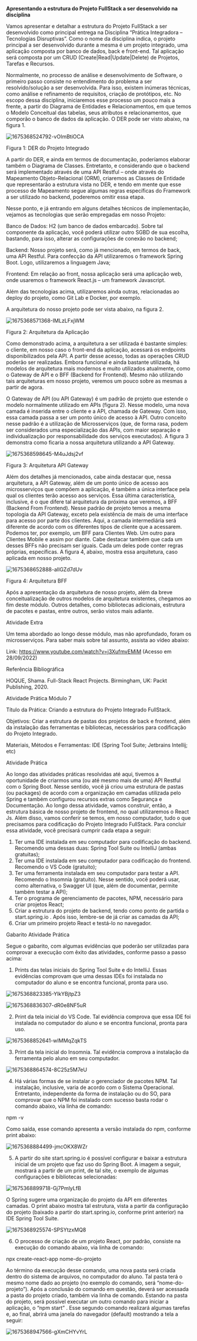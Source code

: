 **Apresentando a estrutura do Projeto FullStack a ser desenvolvido na disciplina**

Vamos apresentar e detalhar a estrutura do Projeto FullStack a ser desenvolvido como principal entrega na Disciplina “Prática Integradora – Tecnologias Disruptivas”. Como o nome da disciplina indica, o projeto principal a ser desenvolvido durante a mesma é um projeto integrado, uma aplicação composta por banco de dados, back e front-end. Tal aplicação será composta por um CRUD (Create|Read|Update|Delete) de Projetos, Tarefas e Recursos.

Normalmente, no processo de análise e desenvolvimento de Software, o primeiro passo consiste no entendimento do problema a ser resolvido/solução a ser desenvolvida. Para isso, existem inúmeras técnicas, como análise e refinamento de requisitos, criação de protótipos, etc. No escopo dessa disciplina, iniciaremos esse processo um pouco mais a frente, a partir do Diagrama de Entidades e Relacionamentos, em que temos o Modelo Conceitual das tabelas, seus atributos e relacionamentos, que comporão o banco de dados da aplicação. O DER pode ser visto abaixo, na figura 1.


![1675368524792-vOImBtiOCA](https://github.com/PhelipeSilvestre/Workspace---Faculdade/assets/99892687/61873fe8-82f2-4de2-9eba-dd7206d7a8c1)

Figura 1: DER do Projeto Integrado


A partir do DER, e ainda em termos de documentação, poderíamos elaborar também o Diagrama de Classes. Entretanto, e considerando que o backend será implementado através de uma API Restful – onde através do Mapeamento Objeto-Relacional (ORM), criaremos as Classes de Entidade que representarão a estrutura vista no DER, e tendo em mente que esse processo de Mapeamento segue algumas regras específicas do Framework a ser utilizado no backend, poderemos omitir essa etapa.

Nesse ponto, e já entrando em alguns detalhes técnicos de implementação, vejamos as tecnologias que serão empregadas em nosso Projeto:

  Banco de Dados: H2 (um banco de dados embarcado). Sobre tal componente da aplicação, você poderá utilizar outro SGBD de sua escolha, bastando, para isso, alterar as configurações de conexão no backend;

  Backend: Nosso projeto será, como já mencionado, em termos de back, uma API Restful. Para confecção da API utilizaremos o framework Spring Boot. Logo, utilizaremos a linguagem Java;

  Frontend: Em relação ao front, nossa aplicação será uma aplicação web, onde usaremos o framework React.js – um framework Javascript.


Além das tecnologias acima, utilizaremos ainda outras, relacionadas ao deploy do projeto, como Git Lab e Docker, por exemplo.


A arquitetura do nosso projeto pode ser vista abaixo, na figura 2.

![1675368571368-IMLzLFxjWM](https://github.com/PhelipeSilvestre/Workspace---Faculdade/assets/99892687/04e4d044-0622-4b7e-8fb0-4fed4dd98527)

Figura 2: Arquitetura da Aplicação



Como demonstrado acima, a arquitetura a ser utilizada é bastante simples: o cliente, em nosso caso o front-end da aplicação, acessará os endpoints disponibilizados pela API. A partir desse acesso, todas as operações CRUD poderão ser realizadas. Embora funcional e ainda bastante utilizada, há modelos de arquitetura mais modernos e muito utilizados atualmente, como o Gateway de API e o BFF (Backend for Frontend). Mesmo não utilizando tais arquiteturas em nosso projeto, veremos um pouco sobre as mesmas a partir de agora.

O Gateway de API (ou API Gateway) é um padrão de projeto que estende o modelo normalmente utilizado em APIs (figura 2). Nesse modelo, uma nova camada é inserida entre o cliente e a API, chamada de Gateway. Com isso, essa camada passa a ser um ponto único de acesso à API. Outro conceito nesse padrão é a utilização de Microsserviços (que, de forma rasa, podem ser considerados uma especialização das APIs, com maior separação e individualização por responsabilidade dos serviços executados). A figura 3 demonstra como ficaria a nossa arquitetura utilizando a API Gateway.

![1675368598645-M4uJdsj2vf](https://github.com/PhelipeSilvestre/Workspace---Faculdade/assets/99892687/78e8d7ce-6741-485f-9365-a70887f2de1e)

Figura 3: Arquitetura API Gateway



Além dos detalhes já mencionados, cabe ainda destacar que, nessa arquitetura, a API Gateway, além de um ponto único de acesso aos microsserviços que compõem a aplicação, é também a única interface pela qual os clientes terão acesso aos serviços. Essa última característica, inclusive, é o que difere tal arquitetura da próxima que veremos, a BFF (Backend From Frontend). Nesse padrão de projeto temos a mesma topologia da API Gateway, exceto pela existência de mais de uma interface para acesso por parte dos clientes. Aqui, a camada intermediária será diferente de acordo com os diferentes tipos de cliente que a acessarem. Podemos ter, por exemplo, um BFF para Clientes Web. Um outro para Clientes Mobile e assim por diante. Cabe destacar também que cada um desses BFFs não precisam ser iguais. Cada um deles pode conter regras próprias, específicas. A figura 4, abaixo, mostra essa arquitetura, caso aplicada em nosso projeto.


![1675368652888-aIlGZd7dUv](https://github.com/PhelipeSilvestre/Workspace---Faculdade/assets/99892687/8fc6285c-2a0c-4ee6-b18b-2448f70cff8b)

Figura 4: Arquitetura BFF


Após a apresentação da arquitetura de nosso projeto, além da breve conceitualização de outros modelos de arquitetura existentes, chegamos ao fim deste módulo. Outros detalhes, como bibliotecas adicionais, estrutura de pacotes e pastas, entre outros, serão vistos mais adiante.



Atividade Extra

Um tema abordado ao longo desse módulo, mas não aprofundado, foram os microsserviços. Para saber mais sobre tal assunto, assista ao vídeo abaixo:

Link: https://www.youtube.com/watch?v=j3XufmvEMiM (Acesso em 28/09/2022)





Referência Bibliográfica

HOQUE, Shama. Full-Stack React Projects. Birmingham, UK:  Packt Publishing, 2020.




Atividade Prática Módulo 7

Título da Prática: Criando a estrutura do Projeto Integrado FullStack.

Objetivos: Criar a estrutura de pastas dos projetos de back e frontend, além da instalação das ferramentas e bibliotecas, necessários para codificação do Projeto Integrado.

Materiais, Métodos e Ferramentas: IDE (Spring Tool Suite; Jetbrains Intellij; etc)



Atividade Prática


Ao longo das atividades práticas resolvidas até aqui, tivemos a oportunidade de criarmos uma (ou até mesmo mais de uma) API Restful com o Spring Boot. Nesse sentido, você já criou uma estrutura de pastas (ou packages) de acordo com a organização em camadas utilizada pelo Spring e também configurou recursos extras como Segurança e Documentação. Ao longo dessa atividade, vamos construir, então, a estrutura básica de nosso projeto de frontend, no qual utilizaremos o React Js. Além disso, vamos conferir se temos, em nosso computador, tudo o que precisamos para codificação do Projeto Integrado FullStack. Para concluir essa atividade, você precisará cumprir cada etapa a seguir:

  1. Ter uma IDE instalada em seu computador para codificação do backend. Recomendo uma dessas duas: Spring Tool Suite ou IntelliJ (ambas gratuitas);
  2. Ter uma IDE instalada em seu computador para codificação do frontend. Recomendo o VS Code (gratuito);
  3. Ter uma ferramenta instalada em seu computador para testar a API. Recomendo o Insomnia (gratuito). Nesse sentido, você poderá usar, como alternativa, o Swagger UI (que, além de documentar, permite também testar a API);
  4. Ter o programa de gerenciamento de pacotes, NPM, necessário para criar projetos React;
  5. Criar a estrutura do projeto de backend, tendo como ponto de partida o start.spring.io . Após isso, lembre-se de já criar as camadas da API;
  6. Criar um primeiro projeto React e testá-lo no navegador.


Gabarito Atividade Prática

Segue o gabarito, com algumas evidências que poderão ser utilizadas para comprovar a execução com êxito das atividades, conforme passo a passo acima:

1. Prints das telas iniciais do Spring Tool Suite e do IntelliJ. Essas evidências comprovam que uma dessas IDEs foi instalada no computador do aluno e se encontra funcional, pronta para uso.

![1675368823385-YlkYBjtpZ3](https://github.com/PhelipeSilvestre/Workspace---Faculdade/assets/99892687/0a252eb9-9c05-48e7-9c7b-2c1807594e3b)


![1675368836307-dR0e8NF5uR](https://github.com/PhelipeSilvestre/Workspace---Faculdade/assets/99892687/d0f1e6d3-956a-468e-85de-716707d45514)




2. Print da tela inicial do VS Code. Tal evidência comprova que essa IDE foi instalada no computador do aluno e se encontra funcional, pronta para uso.


![1675368852641-wIMMqZqkTS](https://github.com/PhelipeSilvestre/Workspace---Faculdade/assets/99892687/209fa33c-9c57-4f47-a9fc-ed6e18f7e558)




3.  Print da tela inicial do Insomnia. Tal evidência comprova a instalação da ferramenta pelo aluno em seu computador.


![1675368864574-8C25z5M7eU](https://github.com/PhelipeSilvestre/Workspace---Faculdade/assets/99892687/6eec490e-22d3-46e9-98d2-2034087f04cd)




4.  Há várias formas de se instalar o gerenciador de pacotes NPM. Tal instalação, inclusive, varia de acordo com o Sistema Operacional. Entretanto, independente da forma de instalação ou do SO, para comprovar que o NPM foi instalado com sucesso basta rodar o comando abaixo, via linha de comando:


  npm -v

Como saída, esse comando apresenta a versão instalada do npm, conforme print abaixo:


![1675368884499-jmcOKX8WZr](https://github.com/PhelipeSilvestre/Workspace---Faculdade/assets/99892687/1c89f612-8fe8-46d9-ba1f-f10e523856ae)



5. A partir do site start.spring.io é possível configurar e baixar a estrutura inicial de um projeto que faz uso do Spring Boot. A imagem a seguir, mostrará a partir de um print,  de tal site, o exemplo de algumas configurações e bibliotecas selecionadas:


![1675368899718-Gj7PmlyLfB](https://github.com/PhelipeSilvestre/Workspace---Faculdade/assets/99892687/9d28e86c-da1f-4cdb-9969-b17441b0aa6e)


​O Spring sugere uma organização do projeto da API em diferentes camadas. O print abaixo mostra tal estrutura, vista a partir da configuração do projeto (baixado a partir do start.spring.io, conforme print anterior) na IDE Spring Tool Suite.


![1675368925574-SPSYtzxMQ8](https://github.com/PhelipeSilvestre/Workspace---Faculdade/assets/99892687/43611df6-884b-4dd5-8ef1-314996cc7ce0)




6. O processo de criação de um projeto React, por padrão, consiste na execução do comando abaixo, via linha de comando:


  npx create-react-app nome-do-projeto


Ao término da execução desse comando, uma nova pasta será criada dentro do sistema de arquivos, no computador do aluno. Tal pasta terá o mesmo nome dado ao projeto (no exemplo do comando, será “nome-do-projeto”). Após a conclusão do comando em questão, deverá ser acessada a pasta do projeto criado, também via linha de comando. Estando na pasta do projeto, será possível executar um outro comando para iniciar a aplicação, o “npm start” . Esse segundo comando realizará algumas tarefas e, ao final, abrirá uma janela do navegador (default) mostrando a tela a seguir:


![1675368947566-gXmCHYvYrL](https://github.com/PhelipeSilvestre/Workspace---Faculdade/assets/99892687/131d254c-7942-497c-a18a-77db4876ab61)









